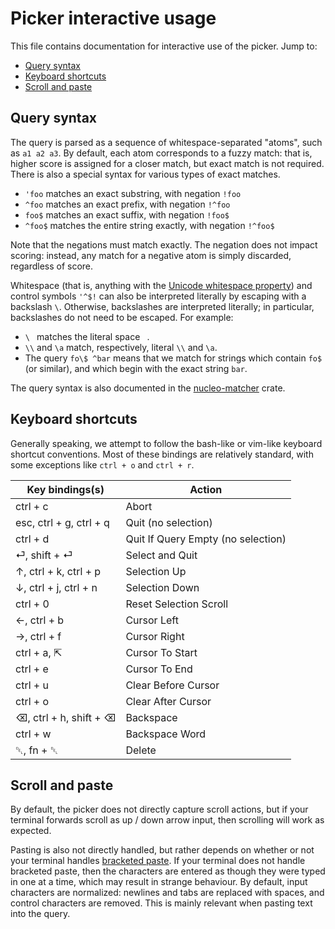 # Picker interactive usage
This file contains documentation for interactive use of the picker.
Jump to:

- [Query syntax](#query-syntax)
- [Keyboard shortcuts](#keyboard-shortcuts)
- [Scroll and paste](#scroll-and-paste)


## Query syntax
The query is parsed as a sequence of whitespace-separated "atoms", such as `a1 a2 a3`.
By default, each atom corresponds to a fuzzy match: that is, higher score is assigned for a closer match, but exact match is not required.
There is also a special syntax for various types of exact matches.

- `'foo` matches an exact substring, with negation `!foo`
- `^foo` matches an exact prefix, with negation `!^foo`
- `foo$` matches an exact suffix, with negation `!foo$`
- `^foo$` matches the entire string exactly, with negation `!^foo$`

Note that the negations must match exactly.
The negation does not impact scoring: instead, any match for a negative atom is simply discarded, regardless of score.

Whitespace (that is, anything with the [Unicode whitespace property](https://www.unicode.org/Public/UCD/latest/ucd/PropList.txt)) and control symbols `'^$!` can also be interpreted literally by escaping with a backslash `\`.
Otherwise, backslashes are interpreted literally; in particular, backslashes do not need to be escaped.
For example:

- `\ ` matches the literal space ` `.
- `\\` and `\a` match, respectively, literal `\\` and `\a`.
- The query `fo\$ ^bar` means that we match for strings which contain `fo$` (or similar), and which begin with the exact string `bar`.

The query syntax is also documented in the [nucleo-matcher](https://docs.rs/nucleo-matcher/latest/nucleo_matcher/pattern/enum.AtomKind.html) crate.


## Keyboard shortcuts
Generally speaking, we attempt to follow the bash-like or vim-like keyboard shortcut conventions.
Most of these bindings are relatively standard, with some exceptions like `ctrl + o` and `ctrl + r`.

Key bindings(s)         | Action
------------------------|--------------------
ctrl + c                | Abort
esc, ctrl + g, ctrl + q | Quit (no selection)
ctrl + d                | Quit If Query Empty (no selection)
⏎, shift + ⏎            | Select and Quit
↑, ctrl + k, ctrl + p   | Selection Up
↓, ctrl + j, ctrl + n   | Selection Down
ctrl + 0                | Reset Selection Scroll
←, ctrl + b             | Cursor Left
→, ctrl + f             | Cursor Right
ctrl + a, ⇱             | Cursor To Start
ctrl + e                | Cursor To End
ctrl + u                | Clear Before Cursor
ctrl + o                | Clear After Cursor
⌫, ctrl + h, shift + ⌫  | Backspace
ctrl + w                | Backspace Word
␡, fn + ␡               | Delete


## Scroll and paste
By default, the picker does not directly capture scroll actions, but if your terminal forwards scroll as up / down arrow input, then scrolling will work as expected.

Pasting is also not directly handled, but rather depends on whether or not your terminal handles [bracketed paste](https://en.wikipedia.org/wiki/Bracketed-paste).
If your terminal does not handle bracketed paste, then the characters are entered as though they were typed in one at a time, which may result in strange behaviour.
By default, input characters are normalized: newlines and tabs are replaced with spaces, and control characters are removed.
This is mainly relevant when pasting text into the query.
